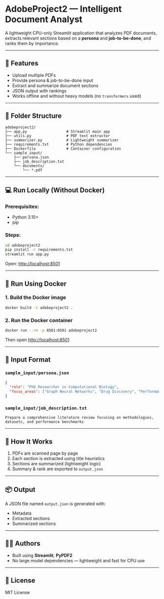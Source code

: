 # AdobeProject2 — Intelligent Document Analyst

A lightweight CPU-only Streamlit application that analyzes PDF documents, extracts relevant sections based on a **persona** and **job-to-be-done**, and ranks them by importance.

---

## 🚀 Features

- Upload multiple PDFs
- Provide persona & job-to-be-done input
- Extract and summarize document sections
- JSON output with rankings
- Works offline and without heavy models (no `transformers` used)

---

## 💂 Folder Structure

```
adobeproject2/
├── app.py                  # Streamlit main app
├── utils.py                # PDF text extractor
├── summarizer.py           # Lightweight summarizer
├── requirements.txt        # Python dependencies
├── Dockerfile              # Container configuration
└── sample_input/
    ├── persona.json
    ├── job_description.txt
    └── documents/
        └── *.pdf
```

---

## 💻 Run Locally (Without Docker)

### Prerequisites:

- Python 3.10+
- pip

### Steps:

```bash
cd adobeproject2
pip install -r requirements.txt
streamlit run app.py
```

Open: [http://localhost:8501](http://localhost:8501)

---

## 🐳 Run Using Docker

### 1. Build the Docker image

```bash
docker build -t adobeproject2 .
```

### 2. Run the Docker container

```bash
docker run --rm -p 8501:8501 adobeproject2
```

Then open [http://localhost:8501](http://localhost:8501)

---

## 📝 Input Format

### `sample_input/persona.json`

```json
{
  "role": "PhD Researcher in Computational Biology",
  "focus_areas": ["Graph Neural Networks", "Drug Discovery", "Performance Benchmarks"]
}
```

### `sample_input/job_description.txt`

```
Prepare a comprehensive literature review focusing on methodologies, datasets, and performance benchmarks
```

---

## 🧠 How It Works

1. PDFs are scanned page by page
2. Each section is extracted using title heuristics
3. Sections are summarized (lightweight logic)
4. Summary & rank are exported to `output.json`

---

## 📦 Output

A JSON file named `output.json` is generated with:

- Metadata
- Extracted sections
- Summarized sections

---

## 👨‍💼 Authors

- Built using **Streamlit**, **PyPDF2**
- No large model dependencies — lightweight and fast for CPU use

---

## 📄 License

MIT License

